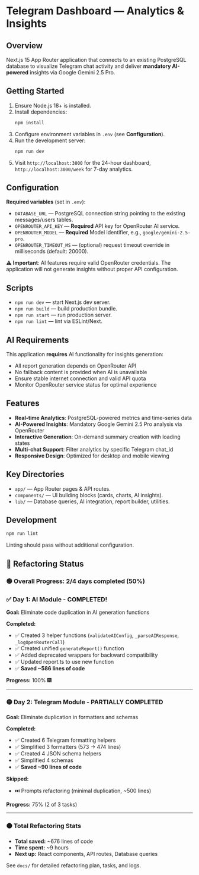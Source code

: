 # Telegram Dashboard — Analytics & Insights

## Overview
Next.js 15 App Router application that connects to an existing PostgreSQL database to visualize Telegram chat activity and deliver **mandatory AI-powered** insights via Google Gemini 2.5 Pro.

## Getting Started
1. Ensure Node.js 18+ is installed.
2. Install dependencies:
   ```bash
   npm install
   ```
3. Configure environment variables in `.env` (see **Configuration**).
4. Run the development server:
   ```bash
   npm run dev
   ```
5. Visit `http://localhost:3000` for the 24-hour dashboard, `http://localhost:3000/week` for 7-day analytics.

## Configuration
**Required variables** (set in `.env`):
- `DATABASE_URL` — PostgreSQL connection string pointing to the existing messages/users tables.
- `OPENROUTER_API_KEY` — **Required** API key for OpenRouter AI service.
- `OPENROUTER_MODEL` — **Required** Model identifier, e.g., `google/gemini-2.5-pro`.
- `OPENROUTER_TIMEOUT_MS` — (optional) request timeout override in milliseconds (default: 20000).

⚠️ **Important**: AI features require valid OpenRouter credentials. The application will not generate insights without proper API configuration.

## Scripts
- `npm run dev` — start Next.js dev server.
- `npm run build` — build production bundle.
- `npm run start` — run production server.
- `npm run lint` — lint via ESLint/Next.

## AI Requirements
This application **requires** AI functionality for insights generation:
- All report generation depends on OpenRouter API
- No fallback content is provided when AI is unavailable
- Ensure stable internet connection and valid API quota
- Monitor OpenRouter service status for optimal experience

## Features
- **Real-time Analytics**: PostgreSQL-powered metrics and time-series data
- **AI-Powered Insights**: Mandatory Google Gemini 2.5 Pro analysis via OpenRouter
- **Interactive Generation**: On-demand summary creation with loading states
- **Multi-chat Support**: Filter analytics by specific Telegram chat_id
- **Responsive Design**: Optimized for desktop and mobile viewing

## Key Directories
- `app/` — App Router pages & API routes.
- `components/` — UI building blocks (cards, charts, AI insights).
- `lib/` — Database queries, AI integration, report builder, utilities.

## Development
```bash
npm run lint
```
Linting should pass without additional configuration.

## 🔧 Refactoring Status

### 🟢 Overall Progress: 2/4 days completed (50%)

### ✅ Day 1: AI Module - COMPLETED!
**Goal:** Eliminate code duplication in AI generation functions

**Completed:**
- ✅ Created 3 helper functions (`validateAIConfig`, `_parseAIResponse`, `_logOpenRouterCall`)
- ✅ Created unified `generateReport()` function
- ✅ Added deprecated wrappers for backward compatibility
- ✅ Updated report.ts to use new function
- ✅ **Saved ~586 lines of code**

**Progress:** 100% 🎆

---

### 🟡 Day 2: Telegram Module - PARTIALLY COMPLETED
**Goal:** Eliminate duplication in formatters and schemas

**Completed:**
- ✅ Created 6 Telegram formatting helpers
- ✅ Simplified 3 formatters (573 → 474 lines)
- ✅ Created 4 JSON schema helpers
- ✅ Simplified 4 schemas
- ✅ **Saved ~90 lines of code**

**Skipped:**
- ⏭️ Prompts refactoring (minimal duplication, ~500 lines)

**Progress:** 75% (2 of 3 tasks)

---

### 🟠 Total Refactoring Stats
- **Total saved:** ~676 lines of code
- **Time spent:** ~9 hours
- **Next up:** React components, API routes, Database queries

See `docs/` for detailed refactoring plan, tasks, and logs.
